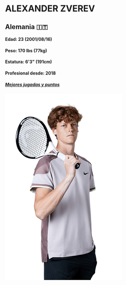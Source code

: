 # ALEXANDER ZVEREV
## Alemania 🇮🇹
#### Edad: 23 (2001/08/16)
#### Peso: 170 lbs (77kg)
#### Estatura: 6'3" (191cm)
#### Profesional desde: 2018
##### [Mejores jugadas y puntos](https://www.youtube.com/watch?v=4-6A0zYWxos)
<img src="sinner_full.png" alt="" >

